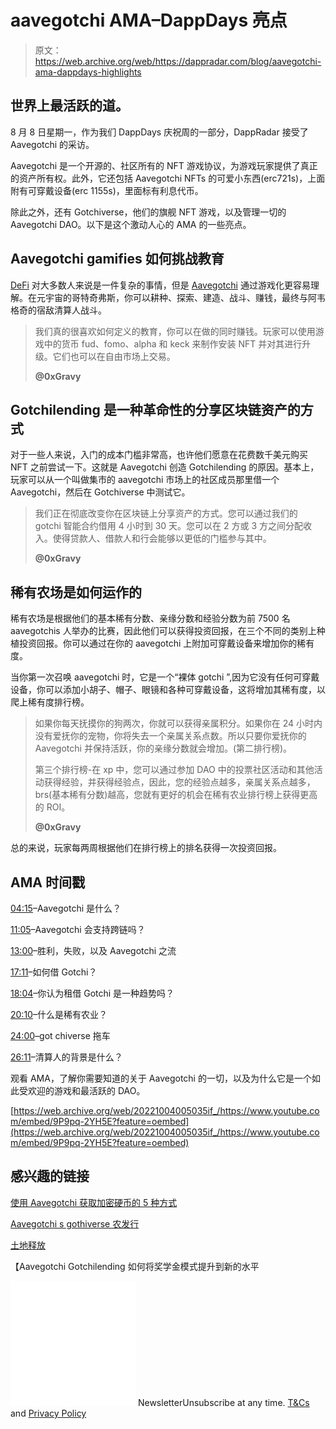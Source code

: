 # aavegotchi AMA–DappDays 亮点

> 原文：<https://web.archive.org/web/https://dappradar.com/blog/aavegotchi-ama-dappdays-highlights>

## 世界上最活跃的道。

8 月 8 日星期一，作为我们 DappDays 庆祝周的一部分，DappRadar 接受了 Aavegotchi 的采访。

Aavegotchi 是一个开源的、社区所有的 NFT 游戏协议，为游戏玩家提供了真正的资产所有权。此外，它还包括 Aavegotchi NFTs 的可爱小东西(erc721s)，上面附有可穿戴设备(erc 1155s)，里面标有利息代币。

除此之外，还有 Gotchiverse，他们的旗舰 NFT 游戏，以及管理一切的 Aavegotchi DAO。以下是这个激动人心的 AMA 的一些亮点。

## Aavegotchi gamifies 如何挑战教育

[DeFi](https://web.archive.org/web/20221004005035/https://dappradar.com/blog/decentralized-finance-defi-dappradars-ultimate-guide) 对大多数人来说是一件复杂的事情，但是 [Aavegotchi](https://web.archive.org/web/20221004005035/https://dappradar.com/polygon/games/aavegotchi) 通过游戏化更容易理解。在元宇宙的哥特奇弗斯，你可以耕种、探索、建造、战斗、赚钱，最终与阿韦格奇的宿敌清算人战斗。

> 我们真的很喜欢如何定义的教育，你可以在做的同时赚钱。玩家可以使用游戏中的货币 fud、fomo、alpha 和 keck 来制作安装 NFT 并对其进行升级。它们也可以在自由市场上交易。
> 
> **@0xGravy**

## Gotchilending 是一种革命性的分享区块链资产的方式

对于一些人来说，入门的成本门槛非常高，也许他们愿意在花费数千美元购买 NFT 之前尝试一下。这就是 Aavegotchi 创造 Gotchilending 的原因。基本上，玩家可以从一个叫做集市的 aavegotchi 市场上的社区成员那里借一个 Aavegotchi，然后在 Gotchiverse 中测试它。

> 我们正在彻底改变你在区块链上分享资产的方式。您可以通过我们的 gotchi 智能合约借用 4 小时到 30 天。您可以在 2 方或 3 方之间分配收入。使得贷款人、借款人和行会能够以更低的门槛参与其中。
> 
> **@0xGravy**

## 稀有农场是如何运作的

稀有农场是根据他们的基本稀有分数、亲缘分数和经验分数为前 7500 名 aavegotchis 人举办的比赛，因此他们可以获得投资回报，在三个不同的类别上种植投资回报。你可以通过在你的 aavegotchi 上附加可穿戴设备来增加你的稀有度。

当你第一次召唤 aavegotchi 时，它是一个“裸体 gotchi ”,因为它没有任何可穿戴设备，你可以添加小胡子、帽子、眼镜和各种可穿戴设备，这将增加其稀有度，以爬上稀有度排行榜。

> 如果你每天抚摸你的狗两次，你就可以获得亲属积分。如果你在 24 小时内没有爱抚你的宠物，你将失去一个亲属关系点数。所以只要你爱抚你的 Aavegotchi 并保持活跃，你的亲缘分数就会增加。(第二排行榜)。
> 
> 第三个排行榜-在 xp 中，您可以通过参加 DAO 中的投票社区活动和其他活动获得经验，并获得经验点，因此，您的经验点越多，亲属关系点越多，brs(基本稀有分数)越高，您就有更好的机会在稀有农业排行榜上获得更高的 ROI。
> 
> **@0xGravy**

总的来说，玩家每两周根据他们在排行榜上的排名获得一次投资回报。

## AMA 时间戳

[04:15](https://web.archive.org/web/20221004005035/https://www.youtube.com/watch?v=9P9pq-2YH5E&t=255s)–Aavegotchi 是什么？

[11:05](https://web.archive.org/web/20221004005035/https://www.youtube.com/watch?v=9P9pq-2YH5E&t=665s)–Aavegotchi 会支持跨链吗？

[13:00](https://web.archive.org/web/20221004005035/https://www.youtube.com/watch?v=9P9pq-2YH5E&t=780s)–胜利，失败，以及 Aavegotchi 之流

[17:11](https://web.archive.org/web/20221004005035/https://www.youtube.com/watch?v=9P9pq-2YH5E&t=1031s)–如何借 Gotchi？

[18:04](https://web.archive.org/web/20221004005035/https://www.youtube.com/watch?v=9P9pq-2YH5E&t=1084s)–你认为租借 Gotchi 是一种趋势吗？

[20:10](https://web.archive.org/web/20221004005035/https://www.youtube.com/watch?v=9P9pq-2YH5E&t=1210s)–什么是稀有农业？

[24:00](https://web.archive.org/web/20221004005035/https://www.youtube.com/watch?v=9P9pq-2YH5E&t=1440s)–got chiverse 拖车

[26:11](https://web.archive.org/web/20221004005035/https://www.youtube.com/watch?v=9P9pq-2YH5E&t=1571s)–清算人的背景是什么？

观看 AMA，了解你需要知道的关于 Aavegotchi 的一切，以及为什么它是一个如此受欢迎的游戏和最活跃的 DAO。

[https://web.archive.org/web/20221004005035if_/https://www.youtube.com/embed/9P9pq-2YH5E?feature=oembed](https://web.archive.org/web/20221004005035if_/https://www.youtube.com/embed/9P9pq-2YH5E?feature=oembed)

## 感兴趣的链接

[使用 Aavegotchi 获取加密硬币的 5 种方式](https://web.archive.org/web/20221004005035/https://dappradar.com/blog/earn-crypto-coins-ghst-aavegotchi)

[Aavegotchi s gothiverse 农发行](https://web.archive.org/web/20221004005035/https://dappradar.com/blog/aavegotchis-gotchiverse-farming-release)

[土地释放](https://web.archive.org/web/20221004005035/https://dappradar.com/blog/aavegotchi-gotchiverse-land-release)

【Aavegotchi Gotchilending 如何将奖学金模式提升到新的水平

![](img/6d5a4a2d609c56e1a5771717e54ba759.png) NewsletterUnsubscribe at any time. [T&Cs](https://web.archive.org/web/20221004005035/https://dappradar.com/terms) and [Privacy Policy](https://web.archive.org/web/20221004005035/https://dappradar.com/privacy-policy)